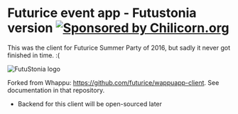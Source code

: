 # Futurice event app - Futustonia version [![Sponsored by Chilicorn.org](https://img.shields.io/badge/sponsored%20by-chilicorn.org-brightgreen.svg)](http://chilicorn.org)

This was the client for Futurice Summer Party of 2016, but sadly it never got finished in time. :(

![FutuStonia logo](https://storage.googleapis.com/futuroots/user_content/00037-1475667004819)

Forked from Whappu: https://github.com/futurice/wappuapp-client. See documentation
in that repository.

* Backend for this client will be open-sourced later
